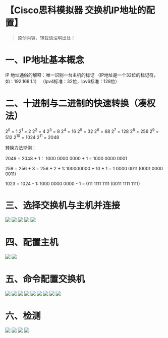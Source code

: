 # 【Cisco思科模拟器 交换机IP地址的配置】

> 原创内容，转载请注明出处！

# 一、IP地址基本概念
IP 地址通俗的解释：唯一识别一台主机的标记
（IP地址是一个32位的标记符，如：192.168.1.1）
（lpv4标准：32位，lpv6标准：128位）

# 二、十进制与二进制的快速转换（凑权法）
2<sup>0</sup> = 1
2<sup>1</sup> = 2
2<sup>2</sup> = 4
2<sup>3</sup> = 8
2<sup>4</sup> = 16
2<sup>5</sup> = 32
2<sup>6</sup> = 68
2<sup>7</sup> = 128
2<sup>8</sup> = 256
2<sup>9</sup> = 512
2<sup>10</sup> = 1024
2<sup>11</sup> = 2048

转换方法举例：

2049 = 2048 + 1：
1000 0000 0000 + 1 = 1000 0000 0001

259 = 256 + 3 = 256 + 2 + 1:
100000000 + 10 + 1 = 1 0000 0011 (0001 0000 0011)

1023 = 1024 - 1:
1000 0000 0000 - 1 = 011 1111 1111 (0011 1111 1111)

# 三、选择交换机与主机并连接
![](https://img-blog.csdnimg.cn/20201011183340875.png)
![](https://img-blog.csdnimg.cn/2020101118401779.png)
![](https://img-blog.csdnimg.cn/2020101118515180.png)
![](https://img-blog.csdnimg.cn/20201011185212817.png)
![](https://img-blog.csdnimg.cn/20201011185231832.png)

# 四、配置主机
![](https://img-blog.csdnimg.cn/2020101118532092.png)
![](https://img-blog.csdnimg.cn/20201011185342130.png)

# 五、命令配置交换机
![](https://img-blog.csdnimg.cn/20201011185443770.png)
![](https://img-blog.csdnimg.cn/20201011185501559.png)
![](https://img-blog.csdnimg.cn/20201011185522946.png)
![](https://img-blog.csdnimg.cn/2020101118560726.png)
![](https://img-blog.csdnimg.cn/20201011185623431.png)
![](https://img-blog.csdnimg.cn/20201011185656569.png)
![](https://img-blog.csdnimg.cn/20201011185717235.png)
![](https://img-blog.csdnimg.cn/20201011185735914.png)
![](https://img-blog.csdnimg.cn/20201011185758286.png)

# 六、检测
![](https://img-blog.csdnimg.cn/20201011185822810.png)
![](https://img-blog.csdnimg.cn/20201011185903652.png)
![](https://img-blog.csdnimg.cn/20201011185943554.png)
![](https://img-blog.csdnimg.cn/20201011185959693.png)

